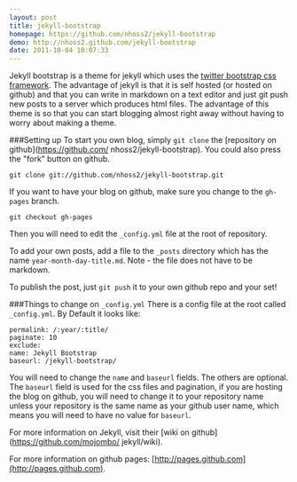 ```yaml
---
layout: post
title: jekyll-bootstrap
homepage: https://github.com/nhoss2/jekyll-bootstrap
demo: http://nhoss2.github.com/jekyll-bootstrap
date: 2011-10-04 10:07:33
---
```

Jekyll bootstrap is a theme for jekyll which uses the [twitter bootstrap css             framework](https://github.com/twitter/bootstrap).
The advantage of jekyll is that it is self hosted (or hosted on github) and that you can write in markdown on a text editor and just git push new posts to a server which         produces html files. The advantage of this theme is so that you can start blogging       almost right away without having to worry about making a theme.

###Setting up
To start you own blog, simply `git clone` the [repository on github](https://github.com/ nhoss2/jekyll-bootstrap). You could also press the "fork" button on github.

    git clone git://github.com/nhoss2/jekyll-bootstrap.git

If you want to have your blog on github, make sure you change to the `gh-pages` branch.

    git checkout gh-pages

Then you will need to edit the `_config.yml` file at the root of repository.

To add your own posts, add a file to the `_posts` directory which has the name `year-month-day-title.md`. Note - the file does not have to be markdown.

To publish the post, just `git push` it to your own github repo and your set!

###Things to change on `_config.yml`
There is a config file at the root called `_config.yml`. By Default it looks like:

    permalink: /:year/:title/
    paginate: 10
    exclude:
    name: Jekyll Bootstrap
    baseurl: /jekyll-bootstrap/

You will need to change the `name` and `baseurl` fields. The others are optional.
The `baseurl` field is used for the css files and pagination, if you are hosting the     blog on github, you will need to change it to your repository name unless your           repository is the same name as your github user name, which means you will need to have  no value for `baseurl`.

For more information on Jekyll, visit their [wiki on github](https://github.com/mojombo/ jekyll/wiki).

For more information on github pages: [http://pages.github.com](http://pages.github.com).

